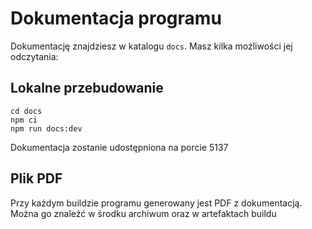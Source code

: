 # Dokumentacja programu

Dokumentację znajdziesz w katalogu `docs`. Masz kilka możliwości jej odczytania:

## Lokalne przebudowanie

```shell
cd docs
npm ci
npm run docs:dev
```

Dokumentacja zostanie udostępniona na porcie 5137

## Plik PDF

Przy każdym buildzie programu generowany jest PDF z dokumentacją. Można go znaleźć w środku archiwum oraz w artefaktach buildu
